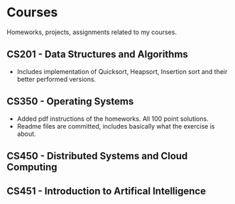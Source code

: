 # Courses
Homeworks, projects, assignments related to my courses.  

## CS201 - Data Structures and Algorithms
- Includes implementation of Quicksort, Heapsort, Insertion sort and their better performed versions.   

## CS350 - Operating Systems
- Added pdf instructions of the homeworks. All 100 point solutions. 
- Readme files are committed, includes basically what the exercise is about.

## CS450 - Distributed Systems and Cloud Computing

## CS451 - Introduction to Artifical Intelligence
